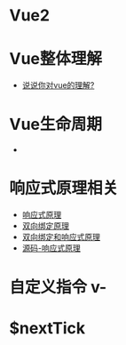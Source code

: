 # Vue2

# Vue整体理解
* [说说你对vue的理解?]()

# Vue生命周期
* []()

# 响应式原理相关
* [响应式原理]()
* [双向绑定原理]()
* [双向绑定和响应式原理]()
* [源码-响应式原理]()

# 自定义指令 v-

# $nextTick

# 
